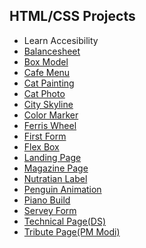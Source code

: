 ## HTML/CSS Projects


<ul>
   <li> <a href="https://sutharmahendra.github.io/FCC-HTML-CSS/Accessibility/index.html" style="text-decoration:none;">
Learn Accesibility </a></li>
   <li> <a href="https://sutharmahendra.github.io/FCC-HTML-CSS/Balancesheet/index.html">Balancesheet </a> </li>
   <li> <a href="https://sutharmahendra.github.io/FCC-HTML-CSS/BoxModel/index.html">
Box Model </a></li>
   <li> <a href="https://sutharmahendra.github.io/FCC-HTML-CSS/cafemenu/index.html">Cafe Menu </a></li>
   <li> <a href="https://sutharmahendra.github.io/FCC-HTML-CSS/CatPainting/index.html">Cat Painting </a></li>
   <li> <a href="https://sutharmahendra.github.io/FCC-HTML-CSS/Catphoto/index.html">Cat Photo </a></li>
   <li> <a href="https://sutharmahendra.github.io/FCC-HTML-CSS/cityskyline/index.html">City Skyline </a></li>
   <li> <a href="https://sutharmahendra.github.io/FCC-HTML-CSS/colourmarker/index.html">Color Marker </a></li>
   <li> <a href="https://sutharmahendra.github.io/FCC-HTML-CSS/FerrisWheel/index.html">Ferris Wheel </a></li>
   <li> <a href="https://sutharmahendra.github.io/FCC-HTML-CSS/FirstForm/index.html">First Form </a></li>
   <li> <a href="https://sutharmahendra.github.io/FCC-HTML-CSS/Flexbox/index.html">Flex Box </a></li>
   <li> <a href="https://sutharmahendra.github.io/FCC-HTML-CSS/LandingPage/index.html">Landing Page </a></li>
   <li> <a href="https://sutharmahendra.github.io/FCC-HTML-CSS/magazinebuild/index.html">Magazine Page </a></li>
   <li> <a href="https://sutharmahendra.github.io/FCC-HTML-CSS/Nutratianlabel/index.html">Nutratian Label </a></li>
   <li> <a href="https://sutharmahendra.github.io/FCC-HTML-CSS/penguin/index.html">Penguin Animation </a></li>
   <li> <a href="https://sutharmahendra.github.io/FCC-HTML-CSS/pianobuild/index.html">Piano Build </a></li>
   <li> <a href="https://sutharmahendra.github.io/FCC-HTML-CSS/SurveyForm/index.html">Servey Form </a></li>
   <li> <a href="https://sutharmahendra.github.io/FCC-HTML-CSS/technical_page/index.html">Technical Page(DS)</a></li>
   <li> <a href="https://sutharmahendra.github.io/FCC-HTML-CSS/Tributepage/index.html">Tribute Page(PM Modi) </a></li>
   
</ul>
